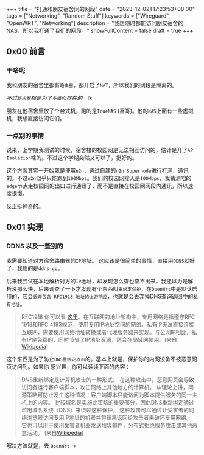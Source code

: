 +++
title = "打通和朋友宿舍间的网段"
date = "2023-12-02T17:23:53+08:00"
tags = ["Networking", "Random Stuff"]
keywords = ["Wireguard", "OpenWRT", "Networking"]
description = "我想随时都能访问朋友宿舍的NAS，所以我打通了我们的网段。"
showFullContent = false
draft = true
+++

## 0x00 前言

### 干啥呢

我和朋友的宿舍里都有`路由器`，都开启了`NAT`，所以我们的网段是隔离的。

*不过`路由器`都是为了`多播`而存在的 （x*

朋友在他宿舍里放了个台式机，跑的是`TrueNAS` ~~(富哥)~~。他的`NAS`上面有一些虚拟机，我想直接访问它们。

### 一点别的事情

说来，上学期我测试的时候，宿舍楼的校园网是无法相互访问的，估计是开了`AP Isolation`啥的。不过这个学期突然又可以了，挺好的。

这个方案其实一开始我是使用`n2n`，通过自建的`n2n Supernode`进行打洞、通讯的。不过`n2n`似乎只能跑到`100Mbps`。我们的校园网接入是`100Mbps`，我猜测咱的`edge`节点走校园网的出口进行通讯了，而不是直接在校园网网段内通讯，所以速度很慢。

反正挺神奇的。

## 0x01 实现

### DDNS 以及一些别的

我需要知道对方宿舍路由器的`IP`地址。
这应该是很简单的事情，直接用`DDNS`就好了，我用的是`ddns-go`。

后来我尝试在本地解析对方的`IP`地址，却发现怎么查也查不出来。我还以为是解析没那么快，后来调查了一下才发现有个东西叫`重绑定保护`，在`OpenWrt`中是默认启用的，它会`丢弃包含 RFC1918 地址的上游响应`，也就是会丢弃掉DNS查询返回中的`私有地址`。

> RFC1918 你可以看 [这里](https://datatracker.ietf.org/doc/html/rfc1918)。在互联网的地址架构中，专用网络是指遵守RFC 1918和RFC 4193规范，使用专用IP地址空间的网络。私有IP无法直接连接互联网，需要使用网络地址转换或者代理服务器来实现。与公网IP相比，私有IP是免费的，同时节省了IP地址资源，适合在局域网使用。(来自[Wikipedia](https://zh.wikipedia.org/zh-cn/%E4%B8%93%E7%94%A8%E7%BD%91%E7%BB%9C))

这个东西是为了防止`DNS重绑定攻击`的。基本上就是，保护你的内网设备不被恶意网页访问到。如果你
感兴趣，你可以读读下面的内容：

> DNS重新绑定是计算机攻击的一种形式。 在这种攻击中，恶意网页会导致访问者运行客户端脚本，攻击网络上其他地方的计算机。 从理论上讲，同源策略可防止发生这种情况：客户端脚本只能访问为脚本提供服务的同一主机上的内容。 比较域名是实施此策略的重要部分，因此DNS重新绑定通过滥用域名系统（DNS）来绕过这种保护。
这种攻击可以通过让受害者的网络浏览器访问专用IP地址的机器并将结果返回给攻击者来破坏专用网络。 它也可以用于使用受害者机器发送垃圾邮件，分布式拒绝服务攻击或其他恶意活动。
(来自[Wikipedia](https://zh.wikipedia.org/wiki/DNS%E9%87%8D%E6%96%B0%E7%BB%91%E5%AE%9A%E6%94%BB%E5%87%BB))

解决方法就是，去 `OpenWrt` -> 
